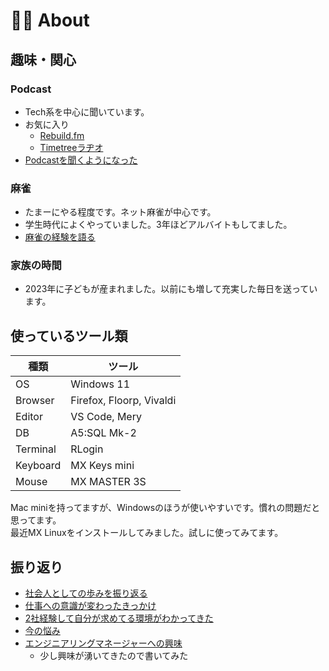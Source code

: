 
# :man_technologist: About

## 趣味・関心

### Podcast

- Tech系を中心に聞いています。
- お気に入り
    - [Rebuild.fm](https://rebuild.fm)
    - [Timetreeラヂオ](https://open.spotify.com/show/09ziG4YfmeJl4fJzf8dzxo)
- [Podcastを聞くようになった](https://scrapbox.io/tnmt-note/Podcastを聞くようになった)

### 麻雀

- たまーにやる程度です。ネット麻雀が中心です。
- 学生時代によくやっていました。3年ほどアルバイトもしてました。
- [麻雀の経験を語る](https://scrapbox.io/tnmt-note/麻雀の経験を語る)

### 家族の時間

- 2023年に子どもが産まれました。以前にも増して充実した毎日を送っています。

## 使っているツール類

|   種類   |          ツール          |
| -------- | ------------------------ |
| OS       | Windows 11               |
| Browser  | Firefox, Floorp, Vivaldi |
| Editor   | VS Code, Mery            |
| DB       | A5:SQL Mk-2              |
| Terminal | RLogin                   |
| Keyboard | MX Keys mini             |
| Mouse    | MX MASTER 3S             |

Mac miniを持ってますが、Windowsのほうが使いやすいです。慣れの問題だと思ってます。  
最近MX Linuxをインストールしてみました。試しに使ってみてます。

## 振り返り

- [社会人としての歩みを振り返る](https://scrapbox.io/tnmt-note/社会人としての歩みを振り返る)
- [仕事への意識が変わったきっかけ](https://scrapbox.io/tnmt-note/仕事への意識が変わったきっかけ)
- [2社経験して自分が求めてる環境がわかってきた](https://scrapbox.io/tnmt-note/2社経験して自分が求めてる環境がわかってきた)
- [今の悩み](https://scrapbox.io/tnmt-note/今の悩み)
- [エンジニアリングマネージャーへの興味](https://scrapbox.io/tnmt-note/エンジニアリングマネージャーへの興味)
    - 少し興味が湧いてきたので書いてみた
